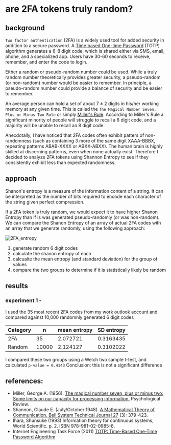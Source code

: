 # are 2FA tokens truly random?

## background
`Two factor authentication` (2FA) is a widely used tool for added security in addition to a secure password. A [Time based One-time Password](https://www.rfc-editor.org/rfc/rfc6238) (TOTP) algorithm generates a 6-8 digit code, which is shared either via SMS, email, phone, and a specialized app. Users have 30-60 seconds to receive, remember, and enter the code to login.

Either a random or pseudo-random number could be used. While a truly random number theoretically provides greater security, a pseudo-random (or non-random) number would be easier to remember. In principle, a pseudo-random number could provide a balance of security and be easier to remember.

An average person can hold a set of about 7 ± 2 digits in his/her working memory at any given time. This is called the `The Magical Number Seven, Plus or Minus Two Rule` or simply [Miller's Rule](https://en.wikipedia.org/wiki/The_Magical_Number_Seven,_Plus_or_Minus_Two). According to Miller's Rule a significant minority of people will struggle to recall a 6 digit code, and a majority will be unable to recall an 8 digit code.

Anecdotally, I have noticed that 2FA codes often exhibit patters of non-randomness (such as containing 3 more of the same digit XAAA-BBBX, repeating patterns ABAB-XXXX or ABXX-ABXX). The human brain is highly skilled at discerning patterns, even when none actually exist. Therefore I decided to analyze 2FA tokens using Shannon Entropy to see if they consistently exhibit less than expected randomness.


## approach

Shanon's entropy is a measure of the information content of a string. It can be interpreted as the number of bits required to encode each character of the string given perfect compression.

If a 2FA token is truly random, we would expect it to have higher Shanon Entropy than if is was generated pseudo-randomly (or was non-random). We can compare the Shanon Entropy of an array of actual 2FA codes with an array that we generate randomly, using the following approach:

![2FA_entropy](https://user-images.githubusercontent.com/48685552/230439251-1d4c4ff9-8e06-4cf2-a69f-c5576138ca71.png)

1. generate random 6 digit codes
2. calculate the shanon entropy of each
3. calcualte the mean entropy (and standard deviation) for the group of values
4. compare the two groups to determine if it is statistically likely be random


## results

### experiment 1 -
I used the 35 most recent 2FA codes from my work outlook account and compared against 10,000 randomnly generated 6 digit codes

| Category  | n |  mean entropy | SD entropy |
| ----- | ------ | ------ | ------ |
| 2FA  | 35  |2.072721 | 0.3163435 |
| Random  | 10000  | 2.124127	| 0.3102022 |

I compared these two groups using a Welch two sample t-test, and calculated `p-value = 0.4143`
Conclusion: this is not a significant difference


## references:
* Miller, George A. (1956). [The magical number seven, plus or minus two: Some limits on our capacity for processing information.](http://psychclassics.yorku.ca/Miller/) Psychological Review.
* Shannon, Claude E. (July/October 1948). [A Mathematical Theory of Communication, Bell System Technical Journal 27](https://www3.nd.edu/~powers/ame.20231/shannon1948a.pdf) (3): 379-423.
* Ihara, Shunsuke (1993) Information theory for continuous systems, World Scientific. p. 2. ISBN 978-981-02-0985-8.
* Internet Engineering Task Force (2011) [TOTP: Time-Based One-Time Password Algorithm](https://www.rfc-editor.org/rfc/rfc6238)
